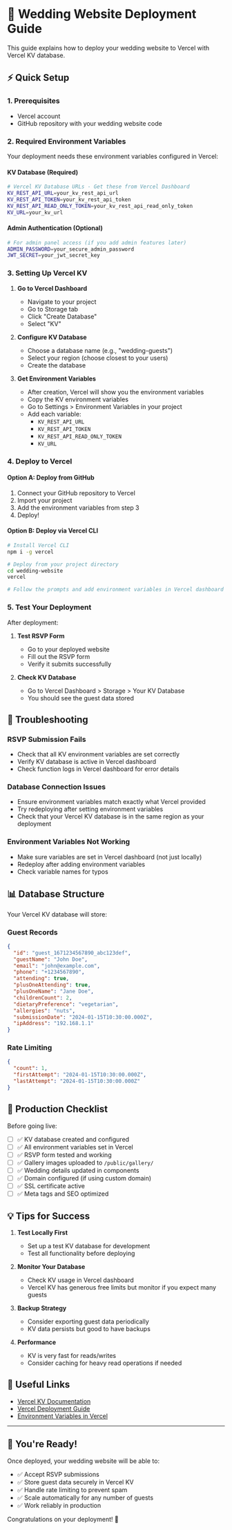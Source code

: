 # 🚀 Wedding Website Deployment Guide

This guide explains how to deploy your wedding website to Vercel with Vercel KV database.

## ⚡ Quick Setup

### 1. Prerequisites

- Vercel account
- GitHub repository with your wedding website code

### 2. Required Environment Variables

Your deployment needs these environment variables configured in Vercel:

#### **KV Database (Required)**

```bash
# Vercel KV Database URLs - Get these from Vercel Dashboard
KV_REST_API_URL=your_kv_rest_api_url
KV_REST_API_TOKEN=your_kv_rest_api_token
KV_REST_API_READ_ONLY_TOKEN=your_kv_rest_api_read_only_token
KV_URL=your_kv_url
```

#### **Admin Authentication (Optional)**

```bash
# For admin panel access (if you add admin features later)
ADMIN_PASSWORD=your_secure_admin_password
JWT_SECRET=your_jwt_secret_key
```

### 3. Setting Up Vercel KV

1. **Go to Vercel Dashboard**

   - Navigate to your project
   - Go to Storage tab
   - Click "Create Database"
   - Select "KV"

2. **Configure KV Database**

   - Choose a database name (e.g., "wedding-guests")
   - Select your region (choose closest to your users)
   - Create the database

3. **Get Environment Variables**
   - After creation, Vercel will show you the environment variables
   - Copy the KV environment variables
   - Go to Settings > Environment Variables in your project
   - Add each variable:
     - `KV_REST_API_URL`
     - `KV_REST_API_TOKEN`
     - `KV_REST_API_READ_ONLY_TOKEN`
     - `KV_URL`

### 4. Deploy to Vercel

#### **Option A: Deploy from GitHub**

1. Connect your GitHub repository to Vercel
2. Import your project
3. Add the environment variables from step 3
4. Deploy!

#### **Option B: Deploy via Vercel CLI**

```bash
# Install Vercel CLI
npm i -g vercel

# Deploy from your project directory
cd wedding-website
vercel

# Follow the prompts and add environment variables in Vercel dashboard
```

### 5. Test Your Deployment

After deployment:

1. **Test RSVP Form**

   - Go to your deployed website
   - Fill out the RSVP form
   - Verify it submits successfully

2. **Check KV Database**
   - Go to Vercel Dashboard > Storage > Your KV Database
   - You should see the guest data stored

## 🔧 Troubleshooting

### **RSVP Submission Fails**

- Check that all KV environment variables are set correctly
- Verify KV database is active in Vercel dashboard
- Check function logs in Vercel dashboard for error details

### **Database Connection Issues**

- Ensure environment variables match exactly what Vercel provided
- Try redeploying after setting environment variables
- Check that your Vercel KV database is in the same region as your deployment

### **Environment Variables Not Working**

- Make sure variables are set in Vercel dashboard (not just locally)
- Redeploy after adding environment variables
- Check variable names for typos

## 📊 Database Structure

Your Vercel KV database will store:

### **Guest Records**

```json
{
  "id": "guest_1671234567890_abc123def",
  "guestName": "John Doe",
  "email": "john@example.com",
  "phone": "+1234567890",
  "attending": true,
  "plusOneAttending": true,
  "plusOneName": "Jane Doe",
  "childrenCount": 2,
  "dietaryPreference": "vegetarian",
  "allergies": "nuts",
  "submissionDate": "2024-01-15T10:30:00.000Z",
  "ipAddress": "192.168.1.1"
}
```

### **Rate Limiting**

```json
{
  "count": 1,
  "firstAttempt": "2024-01-15T10:30:00.000Z",
  "lastAttempt": "2024-01-15T10:30:00.000Z"
}
```

## 🎯 Production Checklist

Before going live:

- [ ] ✅ KV database created and configured
- [ ] ✅ All environment variables set in Vercel
- [ ] ✅ RSVP form tested and working
- [ ] ✅ Gallery images uploaded to `/public/gallery/`
- [ ] ✅ Wedding details updated in components
- [ ] ✅ Domain configured (if using custom domain)
- [ ] ✅ SSL certificate active
- [ ] ✅ Meta tags and SEO optimized

## 💡 Tips for Success

1. **Test Locally First**

   - Set up a test KV database for development
   - Test all functionality before deploying

2. **Monitor Your Database**

   - Check KV usage in Vercel dashboard
   - Vercel KV has generous free limits but monitor if you expect many guests

3. **Backup Strategy**

   - Consider exporting guest data periodically
   - KV data persists but good to have backups

4. **Performance**
   - KV is very fast for reads/writes
   - Consider caching for heavy read operations if needed

## 🔗 Useful Links

- [Vercel KV Documentation](https://vercel.com/docs/storage/vercel-kv)
- [Vercel Deployment Guide](https://vercel.com/docs/concepts/deployments/overview)
- [Environment Variables in Vercel](https://vercel.com/docs/concepts/projects/environment-variables)

---

## 🎉 You're Ready!

Once deployed, your wedding website will be able to:

- ✅ Accept RSVP submissions
- ✅ Store guest data securely in Vercel KV
- ✅ Handle rate limiting to prevent spam
- ✅ Scale automatically for any number of guests
- ✅ Work reliably in production

Congratulations on your deployment! 🎊
